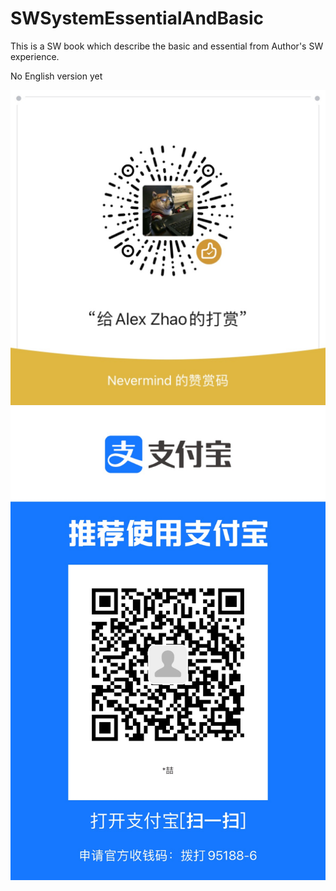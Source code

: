 # SWSystemEssentialAndBasic
This is a SW book which describe the basic and essential from Author's SW experience.

No English version yet  


![Donate](./DONATE.JPG)
![Donate](./DONATE_Z.JPG)
